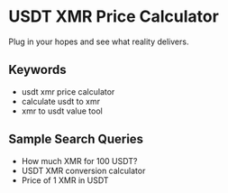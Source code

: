 # USDT XMR Price Calculator

Plug in your hopes and see what reality delivers.

## Keywords
- usdt xmr price calculator
- calculate usdt to xmr
- xmr to usdt value tool

## Sample Search Queries
- How much XMR for 100 USDT?
- USDT XMR conversion calculator
- Price of 1 XMR in USDT